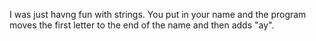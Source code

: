 I was just havng fun with strings. You put in your name and the program moves the first letter to the end of the name and then adds "ay".
